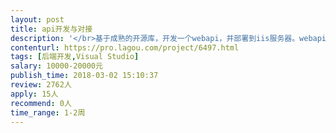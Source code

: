 ```yaml
---                
layout: post       
title: api开发与对接           
description: '</br>基于成熟的开源库，开发一个webapi，并部署到iis服务器。webapi可以被调用。同时文档完整，便于后续二次开发进行必要的修改。</br>'     
contenturl: https://pro.lagou.com/project/6497.html      
tags: [后端开发,Visual Studio]            
salary: 10000-20000元          
publish_time: 2018-03-02 15:10:37         
review: 2762人                   
apply: 15人                   
recommend: 0人                   
time_range: 1-2周              
---                 
```

